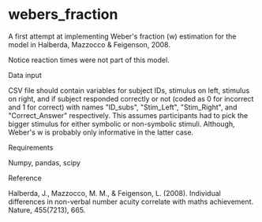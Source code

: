 # webers_fraction

A first attempt at implementing Weber's fraction (w) estimation for the model in Halberda, Mazzocco & Feigenson, 2008.

Notice reaction times were not part of this model.

Data input

CSV file should contain variables for subject IDs, stimulus on left, stimulus on right, and if subject responded correctly or not (coded as 0 for incorrect and 1 for correct) with names "ID_subs", "Stim_Left", "Stim_Right", and "Correct_Answer" respectively. This assumes participants had to pick the bigger stimulus for either symbolic or non-symbolic stimuli. Although, Weber's w is probably only informative in the latter case.

Requirements

Numpy, pandas, scipy

Reference

Halberda, J., Mazzocco, M. M., & Feigenson, L. (2008). Individual differences in non-verbal number acuity correlate with maths achievement. Nature, 455(7213), 665.
